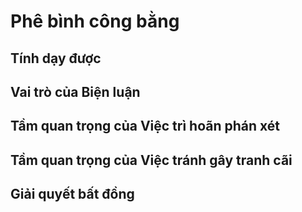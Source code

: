 
# Phê bình công bằng

## Tính dạy được

## Vai trò của Biện luận

## Tầm quan trọng của Việc trì hoãn phán xét

## Tầm quan trọng của Việc tránh gây tranh cãi

## Giải quyết bất đồng
